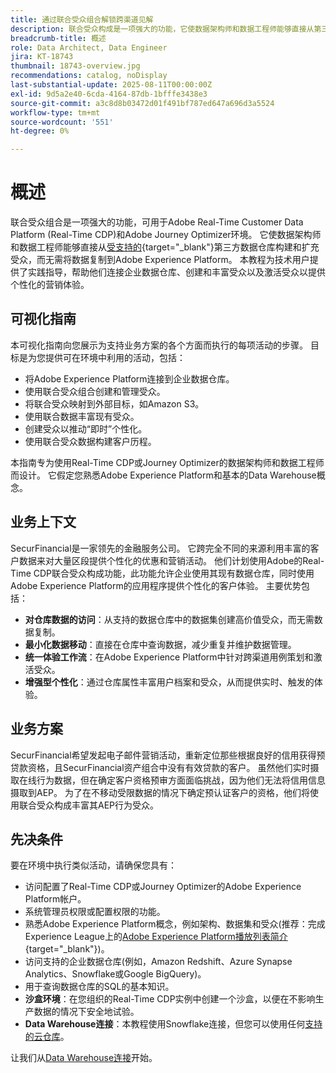 ```yaml
---
title: 通过联合受众组合解锁跨渠道见解
description: 联合受众构成是一项强大的功能，它使数据架构师和数据工程师能够直接从第三方数据仓库构建和丰富受众。
breadcrumb-title: 概述
role: Data Architect, Data Engineer
jira: KT-18743
thumbnail: 18743-overview.jpg
recommendations: catalog, noDisplay
last-substantial-update: 2025-08-11T00:00:00Z
exl-id: 9d5a2e40-6cda-4164-87db-1bfffe3438e3
source-git-commit: a3c8d8b03472d01f491bf787ed647a696d3a5524
workflow-type: tm+mt
source-wordcount: '551'
ht-degree: 0%

---
```


# 概述

联合受众组合是一项强大的功能，可用于Adobe Real-Time Customer Data Platform (Real-Time CDP)和Adobe Journey Optimizer环境。 它使数据架构师和数据工程师能够直接从[受支持的](https://experienceleague.adobe.com/zh-hans/docs/federated-audience-composition/using/start/access-prerequisites){target="_blank"}第三方数据仓库构建和扩充受众，而无需将数据复制到Adobe Experience Platform。 本教程为技术用户提供了实践指导，帮助他们连接企业数据仓库、创建和丰富受众以及激活受众以提供个性化的营销体验。

## 可视化指南

本可视化指南向您展示为支持业务方案的各个方面而执行的每项活动的步骤。 目标是为您提供可在环境中利用的活动，包括：

- 将Adobe Experience Platform连接到企业数据仓库。
- 使用联合受众组合创建和管理受众。
- 将联合受众映射到外部目标，如Amazon S3。
- 使用联合数据丰富现有受众。
- 创建受众以推动“即时”个性化。
- 使用联合受众数据构建客户历程。

本指南专为使用Real-Time CDP或Journey Optimizer的数据架构师和数据工程师而设计。 它假定您熟悉Adobe Experience Platform和基本的Data Warehouse概念。

## 业务上下文

SecurFinancial是一家领先的金融服务公司。 它跨完全不同的来源利用丰富的客户数据来对大量区段提供个性化的优惠和营销活动。 他们计划使用Adobe的Real-Time CDP联合受众构成功能，此功能允许企业使用其现有数据仓库，同时使用Adobe Experience Platform的应用程序提供个性化的客户体验。 主要优势包括：

- **对仓库数据的访问**：从支持的数据仓库中的数据集创建高价值受众，而无需数据复制。
- **最小化数据移动**：直接在仓库中查询数据，减少重复并维护数据管理。
- **统一体验工作流**：在Adobe Experience Platform中针对跨渠道用例策划和激活受众。
- **增强型个性化**：通过仓库属性丰富用户档案和受众，从而提供实时、触发的体验。

## 业务方案

SecurFinancial希望发起电子邮件营销活动，重新定位那些根据良好的信用获得预贷款资格，且SecurFinancial资产组合中没有有效贷款的客户。 虽然他们实时摄取在线行为数据，但在确定客户资格预审方面面临挑战，因为他们无法将信用信息摄取到AEP。 为了在不移动受限数据的情况下确定预认证客户的资格，他们将使用联合受众构成丰富其AEP行为受众。

## 先决条件

要在环境中执行类似活动，请确保您具有：

- 访问配置了Real-Time CDP或Journey Optimizer的Adobe Experience Platform帐户。
- 系统管理员权限或配置权限的功能。
- 熟悉Adobe Experience Platform概念，例如架构、数据集和受众(推荐：完成Experience League上的[Adobe Experience Platform播放列表简介](https://experienceleague.adobe.com/zh-hans/playlists/experience-platform-introduction?lang=en){target="_blank"})。
- 访问支持的企业数据仓库(例如，Amazon Redshift、Azure Synapse Analytics、Snowflake或Google BigQuery)。
- 用于查询数据仓库的SQL的基本知识。
- **沙盒环境**：在您组织的Real-Time CDP实例中创建一个沙盒，以便在不影响生产数据的情况下安全地试验。
- **Data Warehouse连接**：本教程使用Snowflake连接，但您可以使用任何[支持的云仓库](https://experienceleague.adobe.com/zh-hans/docs/federated-audience-composition/using/start/access-prerequisites)。

让我们从[Data Warehouse连接](data-warehouse-connection.md)开始。
